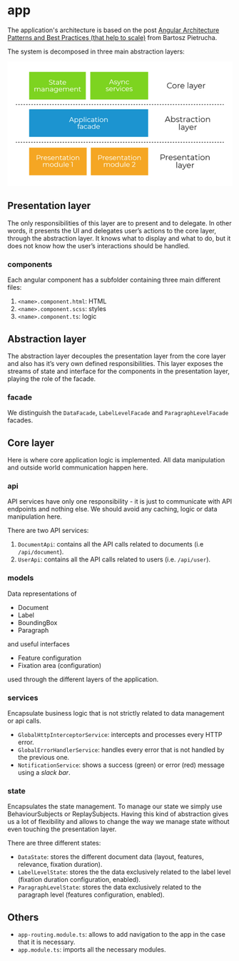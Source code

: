 # app 

The application's architecture is based on the post [Angular Architecture Patterns and Best Practices (that help to scale)](https://dev-academy.com/angular-architecture-best-practices/) from Bartosz Pietrucha. 

The system is decomposed in three main abstraction layers:

![Architecture overwiew](docs/abstraction_layers.PNG)

## Presentation layer 
The only responsibilities of this layer are to present and to delegate. In other words, it presents the UI and delegates user’s actions to the core layer, through the abstraction layer. It knows what to display and what to do, but it does not know how the user’s interactions should be handled.

### components 
Each angular component has a subfolder containing three main different files:

1. `<name>.component.html`: HTML 
2. `<name>.component.scss`: styles 
3. `<name>.component.ts`: logic 


## Abstraction layer 
The abstraction layer decouples the presentation layer from the core layer and also has it’s very own defined responsibilities. This layer exposes the streams of state and interface for the components in the presentation layer, playing the role of the facade.

### facade 
We distinguish the `DataFacade`, `LabelLevelFacade` and `ParagraphLevelFacade` facades.


## Core layer 
Here is where core application logic is implemented. All data manipulation and outside world communication happen here. 

### api 
API services have only one responsibility - it is just to communicate with API endpoints and nothing else. We should avoid any caching, logic or data manipulation here. 

There are two API services: 

1. `DocumentApi`: contains all the API calls related to documents (i.e `/api/document`).
2. `UserApi`: contains all the API calls related to users (i.e. `/api/user`).


### models 
Data representations of 

- Document
- Label 
- BoundingBox
- Paragraph 

and useful interfaces

- Feature configuration 
- Fixation area (configuration)

used through the different layers of the application.


### services 
Encapsulate business logic that is not strictly related to data management or api calls. 

- `GlobalHttpInterceptorService`: intercepts and processes every HTTP error.
- `GlobalErrorHandlerService`: handles every error that is not handled by the previous one.
- `NotificationService`: shows a success (green) or error (red) message using a *slack bar*.


### state

Encapsulates the state management. To manage our state we simply use BehaviourSubjects or ReplaySubjects. Having this kind of abstraction gives us a lot of flexibility and allows to change the way we manage state without even touching the presentation layer.

There are three different states:

-  `DataState`: stores the different document data (layout, features, relevance, fixation duration).
- `LabelLevelState`: stores the the data exclusively related to the label level (fixation duration configuration, enabled).
- `ParagraphLevelState`: stores the data exclusively related to the paragraph level (features configuration, enabled).


## Others 

- `app-routing.module.ts`:  allows to add navigation to the app in the case that it is necessary.
- `app.module.ts`: imports all the necessary modules.


